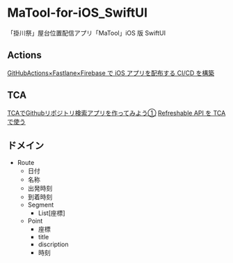 # MaTool-for-iOS_SwiftUI

「掛川祭」屋台位置配信アプリ「MaTool」iOS 版 SwiftUI

## Actions

[GitHubActions×Fastlane×Firebase で iOS アプリを配布する CI/CD を構築](https://note.com/resan0725/n/nc84186fa841c)
## TCA
[TCAでGithubリポジトリ検索アプリを作ってみよう①](https://qiita.com/takehilo/items/814319d4666fef402a41)
[Refreshable API を TCA で使う](https://www.docswell.com/s/kalupas226/KEER8K-2021-11-13-123255#p30)
## ドメイン
- Route
    - 日付
    - 名称
    - 出発時刻
    - 到着時刻
    - Segment
        - List[座標]
    - Point
        - 座標
        - title
        - discription
        - 時刻